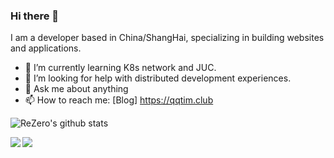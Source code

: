 ### Hi there 👋

I am a developer based in China/ShangHai, specializing in building websites and applications.

- 🌱 I’m currently learning K8s network and JUC.
- 🤔 I’m looking for help with distributed development experiences.
- 💬 Ask me about anything
- 📫 How to reach me: [Blog] https://qqtim.club


![ReZero's github stats](https://github-readme-stats.vercel.app/api?username=rezeros&show_icons=true&title_color=fff&icon_color=79ff97&text_color=9f9f9f&bg_color=151515)


<a href="https://github.com/rezeros/zerobox">
  <img align="left" src="https://github-readme-stats.vercel.app/api/pin/?username=rezeros&repo=zerobox&title_color=fff&icon_color=79ff97&text_color=9f9f9f&bg_color=151515" />
</a>
<a href="https://github.com/rezeros/zerobox">
  <img align="left" src="https://github-readme-stats.vercel.app/api/pin/?username=rezeros&repo=leetcode&title_color=fff&icon_color=79ff97&text_color=9f9f9f&bg_color=151515" />
</a>



